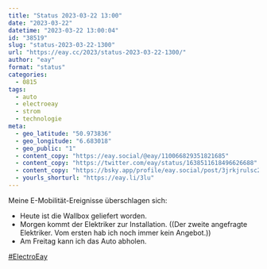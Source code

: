 ```yaml
---
title: "Status 2023-03-22 13:00"
date: "2023-03-22"
datetime: "2023-03-22 13:00:04"
id: "38519"
slug: "status-2023-03-22-1300"
url: "https://eay.cc/2023/status-2023-03-22-1300/"
author: "eay"
format: "status"
categories:
  - 0815
tags:
  - auto
  - electroeay
  - strom
  - technologie
meta:
  - geo_latitude: "50.973836"
  - geo_longitude: "6.683018"
  - geo_public: "1"
  - content_copy: "https://eay.social/@eay/110066829351821685"
  - content_copy: "https://twitter.com/eay/status/1638511618496626688"
  - content_copy: "https://bsky.app/profile/eay.social/post/3jrkjrulsc22n"
  - yourls_shorturl: "https://eay.li/3lu"
---
```


Meine E-Mobilität-Ereignisse überschlagen sich:

- Heute ist die Wallbox geliefert worden.
- Morgen kommt der Elektriker zur Installation. ((Der zweite angefragte Elektriker. Vom ersten hab ich noch immer kein Angebot.))
- Am Freitag kann ich das Auto abholen.

[#ElectroEay](https://eay.cc/tag/electroeay/)
